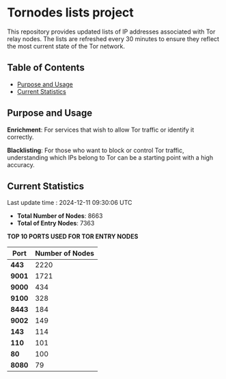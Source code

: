 # Tornodes lists project

This repository provides updated lists of IP addresses associated with Tor relay nodes. The lists are refreshed every 30 minutes to ensure they reflect the most current state of the Tor network.

## Table of Contents

- [Purpose and Usage](#purpose-and-usage)
- [Current Statistics](#current-statistics)


## Purpose and Usage

**Enrichment**: For services that wish to allow Tor traffic or identify it correctly.

**Blacklisting**: For those who want to block or control Tor traffic, understanding which IPs belong to Tor can be a starting point with a high accuracy.

## Current Statistics

Last update time : 2024-12-11 09:30:06 UTC

- **Total Number of Nodes**: 8663
- **Total of Entry Nodes**: 7363

**TOP 10 PORTS USED FOR TOR ENTRY NODES**

| **Port** | **Number of Nodes** |
|------|-----------------|
| **443**   | 2220  |
| **9001**   | 1721  |
| **9000**   | 434  |
| **9100**   | 328  |
| **8443**   | 184  |
| **9002**   | 149  |
| **143**   | 114  |
| **110**   | 101  |
| **80**   | 100  |
| **8080**   | 79  |

